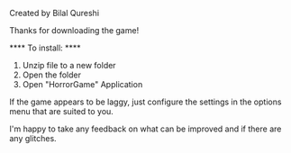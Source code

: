 Created by Bilal Qureshi

Thanks for downloading the game!

**** To install: ****

1. Unzip file to a new folder
2. Open the folder
3. Open "HorrorGame" Application

If the game appears to be laggy, just configure the
settings in the options menu that are suited to you.

I'm happy to take any feedback on what can be 
improved and if there are any glitches.
